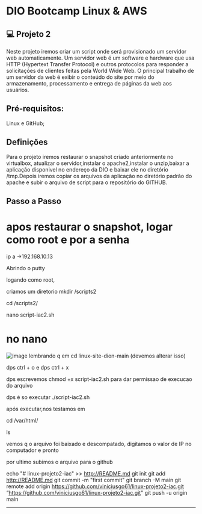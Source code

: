 # DIO Bootcamp Linux & AWS

## 💻 Projeto 2
Neste projeto iremos criar um script onde será provisionado um servidor web automaticamente. Um servidor web é um software e hardware que usa HTTP (Hypertext Transfer Protocol) e 
outros protocolos para responder a solicitações de clientes feitas pela World Wide Web.
O principal trabalho de um servidor da web é exibir o conteúdo do site por meio do armazenamento, processamento e entrega de páginas da web aos usuários.
## Pré-requisitos:

Linux e GitHub;

## Definições 

Para o projeto iremos restaurar o snapshot criado anteriormente no virtualbox, atualizar o servidor,instalar o apache2,instalar o unzip,baixar a aplicação disponivel no endereço
da DIO e baixar ele no diretório /tmp.Depois iremos copiar os arquivos da aplicação no diretório padrão do apache e subir o arquivo de script para o repositório do GITHUB.

## Passo a Passo 


# apos restaurar o snapshot, logar como root  e por a senha

ip a →192.168.10.13

Abrindo o putty

logando como root,

criamos um diretorio mkdir /scripts2

cd /scripts2/

nano script-iac2.sh

# no nano


![image](https://github.com/viniciusgo61/linux-projeto2-iac/assets/69882802/982281a1-e526-4d16-ab94-0b22a8d52ea6)
lembrando q em cd linux-site-dion-main (devemos alterar isso)

dps ctrl + o e dps ctrl + x

dps escrevemos chmod +x script-iac2.sh para dar permissao de execucao do arquivo

dps é so executar ./script-iac2.sh

após executar,nos testamos em

cd /var/html/

ls

vemos q o arquivo foi baixado e descompatado, digitamos o valor de IP no computador e pronto

por ultimo subimos o arquivo para o github

echo "# linux-projeto2-iac" >> http://README.md
git init
git add http://README.md
git commit -m "first commit"
git branch -M main
git remote add origin https://github.com/viniciusgo61/linux-projeto2-iac.git “https://github.com/viniciusgo61/linux-projeto2-iac.git"
git push -u origin main

<hr/>
